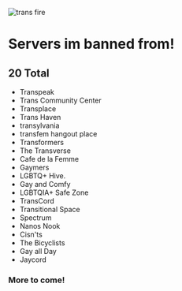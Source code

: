 ![trans fire](https://user-images.githubusercontent.com/132633171/236716104-3f9021ab-298d-499a-a507-4589bd375eab.png)

# Servers im banned from!
## **20** Total
- Transpeak
- Trans Community Center
- Transplace
- Trans Haven
- transylvania
- transfem hangout place
- Transformers
- The Transverse
- Cafe de la Femme
- Gaymers
- LGBTQ+ Hive.
- Gay and Comfy
- LGBTQIA+ Safe Zone
- TransCord
- Transitional Space
- Spectrum
- Nanos Nook
- Cisn'ts
- The Bicyclists
- Gay all Day
- Jaycord

### **More to come!**
